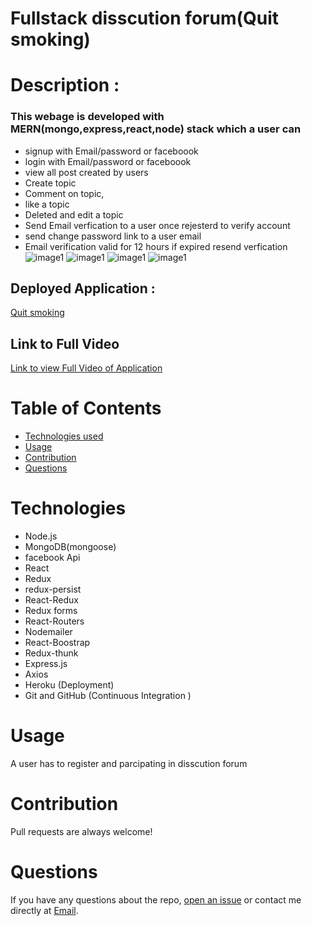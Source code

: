 # Fullstack disscution forum(Quit smoking)


# Description :

 ### This webage is developed with MERN(mongo,express,react,node) stack which a user can
- signup  with Email/password or faceboook 
- login with Email/password or faceboook 
- view all post created by users
- Create topic
- Comment on topic,
- like a topic
- Deleted and edit a topic
- Send Email verfication to a user once rejesterd to verify   account
- send change password link to a user email
- Email verification valid for 12 hours if expired resend verfication
 ![image1](https://i.ibb.co/qnWfRwW/1.jpg)
  ![image1](https://i.ibb.co/T42PJGk/2.jpg)
   ![image1](https://i.ibb.co/fCqWS3x/3.jpg)
    ![image1](https://i.ibb.co/1rD7PYY/4.jpg)

 
 

## Deployed Application :
[Quit smoking](https://scary-eyeballs-76816.herokuapp.com/)
## Link to Full Video

[Link to view Full Video of Application](https://www.youtube.com/watch?v=2uZ4BrSvvm4)


# Table of Contents

* [Technologies used](#Thecnologies)
* [Usage](#usage)
* [Contribution](#contribution)
* [Questions](#questions)

# Technologies
 - Node.js
 - MongoDB(mongoose)
 - facebook Api
 - React
 - Redux
 - redux-persist
 - React-Redux
 - Redux forms
 - React-Routers
 - Nodemailer
 - React-Boostrap
 - Redux-thunk
 - Express.js
 - Axios
 - Heroku (Deployment)
 - Git and GitHub (Continuous Integration )







# Usage
A user has to register and parcipating in disscution forum






# Contribution

Pull requests are always welcome! 

# Questions

If you have any questions about the repo, 
[open an issue](https://github.com/kumenger/quit-smoking--forum/issues) 
or contact me directly at [Email](mailto:kumeprog@gmail.com).